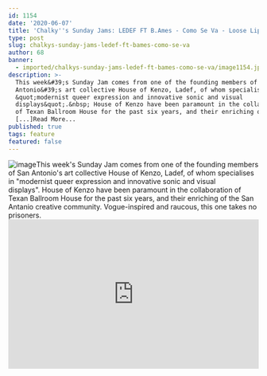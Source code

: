 ```yaml
---
id: 1154
date: '2020-06-07'
title: 'Chalky''s Sunday Jams: LEDEF FT B.Ames - Como Se Va - Loose Lips'
type: post
slug: chalkys-sunday-jams-ledef-ft-bames-como-se-va
author: 68
banner:
  - imported/chalkys-sunday-jams-ledef-ft-bames-como-se-va/image1154.jpeg
description: >-
  This week&#39;s Sunday Jam comes from one of the founding members of San
  Antonio&#39;s art collective House of Kenzo, Ladef, of whom specialises in
  &quot;modernist queer expression and innovative sonic and visual
  displays&quot;.&nbsp; House of Kenzo have been paramount in the collaboration
  of Texan Ballroom House for the past six years, and their enriching of
  [...]Read More...
published: true
tags: feature
featured: false
---
```

![image](../imported/chalkys-sunday-jams-ledef-ft-bames-como-se-va/image1154.jpeg)This week's Sunday Jam comes from one of the founding members of San Antonio's art collective House of Kenzo, Ladef, of whom specialises in "modernist queer expression and innovative sonic and visual displays". House of Kenzo have been paramount in the collaboration of Texan Ballroom House for the past six years, and their enriching of the San Antanio creative community. Vogue-inspired and raucous, this one takes no prisoners.<iframe width='100%' height='300' scrolling='no' frameborder='no' allow='autoplay' src='https://w.soundcloud.com/player/?url=https%3A//api.soundcloud.com/tracks/370158470&color=%23ccb4a0&auto_play=false&hide_related=true&show_comments=false&show_user=false&show_reposts=false&show_teaser=false&visual=true'></iframe>